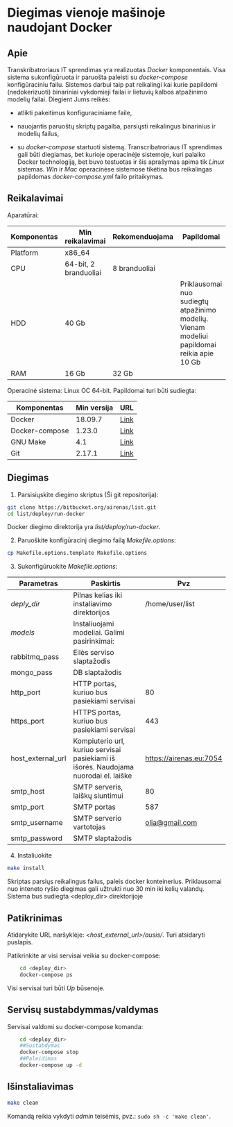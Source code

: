 # Diegimas vienoje mašinoje naudojant Docker

## Apie

Transkribatroriaus IT sprendimas yra realizuotas *Docker* komponentais. Visa sistema sukonfigūruota ir paruošta paleisti su *docker-compose* konfigūraciniu failu. Sistemos darbui taip pat reikalingi kai kurie papildomi (nedokerizuoti) binariniai vykdomieji failai ir lietuvių kalbos atpažinimo modelių failai. Diegient Jums reikės:

- atlikti pakeitimus konfiguraciniame faile,

- nauojantis paruoštų skriptų pagalba, parsiųsti reikalingus binarinius ir modelių failus,
- su *docker-compose* startuoti sistemą.
Transcribatroriaus IT sprendimas gali būti diegiamas, bet kurioje operacinėje sistemoje, kuri palaiko Docker technologiją, bet buvo testuotas ir šis aprašymas apima tik *Linux* sistemas. *Win* ir *Mac* operacinėse sistemose tikėtina bus reikalingas papildomas *docker-compose.yml* failo pritaikymas.

## Reikalavimai

Aparatūrai:

| Komponentas | Min reikalavimai | Rekomenduojama | Papildomai |
| ---|-|-|-|
| Platform | x86_64 | | |
| CPU | 64-bit, 2 branduoliai | 8 branduoliai | |
| HDD | 40 Gb | | Priklausomai nuo sudiegtų atpažinimo modelių. Vienam modeliui papildomai reikia apie 10 Gb |
| RAM  | 16 Gb | 32 Gb | |

Operacinė sistema: Linux OC 64-bit. Papildomai turi būti sudiegta:

| Komponentas | Min versija | URL |
| ---|-|-|
| Docker | 18.09.7 | [Link](https://docs.docker.com/engine/install/)
| Docker-compose | 1.23.0 | [Link](https://docs.docker.com/compose/install/) |
| GNU Make | 4.1 | [Link](https://www.gnu.org/software/make/manual/make.html) |
| Git | 2.17.1 | [Link](https://git-scm.com/download/linux) |

## Diegimas

1. Parsisiųskite diegimo skriptus (Ši git repositorija):

```bash
git clone https://bitbucket.org/airenas/list.git
cd list/deploy/run-docker
```

Docker diegimo direktorija yra *list/deploy/run-docker*.

2. Paruoškite konfigūracinį diegimo failą *Makefile.options*:

```bash
cp Makefile.options.template Makefile.options
```

3. Sukonfigūruokite *Makefile.options*:

| Parametras | Paskirtis | Pvz |
| ---|-|-|
| *deply_dir* | Pilnas kelias iki instaliavimo direktorijos | /home/user/list
| *models* | Instaliuojami modeliai. Galimi pasirinkimai: | |
| rabbitmq_pass | Eilės serviso slaptažodis ||
| mongo_pass | DB slaptažodis ||
| http_port | HTTP portas, kuriuo bus pasiekiami servisai | 80 |
| https_port | HTTPS portas, kuriuo bus pasiekiami servisai | 443 |
| host_external_url | Kompiuterio url, kuriuo servisai pasiekiami iš išorės. Naudojama nuorodai el. laiške | https://airenas.eu:7054 |
| smtp_host | SMTP serveris, laiškų siuntimui | 80 |
| smtp_port | SMTP portas | 587 |
| smtp_username | SMTP serverio vartotojas | olia@gmail.com |
| smtp_password | SMTP slaptažodis |  |

4. Instaliuokite

```bash
make install
```

Skriptas parsiųs reikalingus failus, paleis docker konteinerius. Priklausomai nuo inteneto ryšio diegimas gali užtrukti nuo 30 min iki kelių valandų.
Sistema bus sudiegta <deploy_dir> direktorijoje

## Patikrinimas

Atidarykite URL naršyklėje: *<host_external_url>/ausis/*. Turi atsidaryti puslapis.

Patikrinkite ar visi servisai veikia su docker-compose:

```bash
    cd <deploy_dir>
    docker-compose ps
```

Visi servisai turi būti *Up* būsenoje.

## Servisų sustabdymmas/valdymas

Servisai valdomi su docker-compose komanda:

```bash
    cd <deploy_dir>
    ##Sustabdymas
    docker-compose stop
    ##Paleidimas
    docker-compose up -d
```

## Išinstaliavimas

```bash
make clean
```

Komandą reikia vykdyti *admin* teisėmis, pvz.: `sudo sh -c 'make clean'`.
